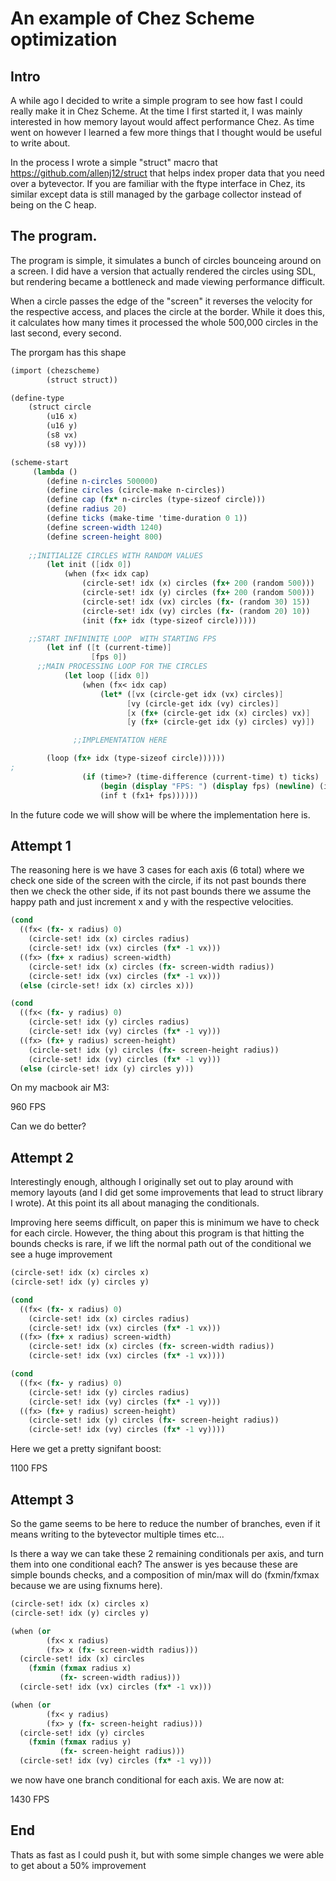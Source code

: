 # An example of Chez Scheme optimization

## Intro 
A while ago I decided to write a simple program to see how fast I could really make it in Chez Scheme. At the time I first started it, I was mainly interested in how memory layout would affect performance Chez. As time went on however I learned a few more things that I thought would be useful to write about.

In the process I wrote a simple "struct" macro that https://github.com/allenj12/struct that helps index proper data that you need over a bytevector. If you are familiar with the ftype interface in Chez, its similar except data is still managed by the garbage collector instead of being on the C heap. 

## The program.
The program is simple, it simulates a bunch of circles bounceing around on a screen. I did have a version that actually rendered the circles using SDL, but rendering became a bottleneck and made viewing performance difficult.

When a circle passes the edge of the "screen" it reverses the velocity for the respective access, and places the circle at the border. While it does this, it calculates how many times it processed the whole 500,000 circles in the last second, every second. 

The prorgam has this shape

```scheme
(import (chezscheme)
		(struct struct))

(define-type
	(struct circle
		(u16 x)
		(u16 y)
		(s8 vx)
		(s8 vy)))

(scheme-start
	 (lambda ()
	 	(define n-circles 500000)
	 	(define circles (circle-make n-circles))
		(define cap (fx* n-circles (type-sizeof circle)))
		(define radius 20)
		(define ticks (make-time 'time-duration 0 1))
		(define screen-width 1240)
		(define screen-height 800)
		
    ;;INITIALIZE CIRCLES WITH RANDOM VALUES
		(let init ([idx 0])
			(when (fx< idx cap)
				(circle-set! idx (x) circles (fx+ 200 (random 500)))
				(circle-set! idx (y) circles (fx+ 200 (random 500)))
				(circle-set! idx (vx) circles (fx- (random 30) 15))
				(circle-set! idx (vy) circles (fx- (random 20) 10))
				(init (fx+ idx (type-sizeof circle)))))

    ;;START INFININITE LOOP  WITH STARTING FPS
		(let inf ([t (current-time)]
				  [fps 0])
      ;;MAIN PROCESSING LOOP FOR THE CIRCLES
			(let loop ([idx 0])
				(when (fx< idx cap)
					(let* ([vx (circle-get idx (vx) circles)]
						  [vy (circle-get idx (vy) circles)]
						  [x (fx+ (circle-get idx (x) circles) vx)]
						  [y (fx+ (circle-get idx (y) circles) vy)])

              ;;IMPLEMENTATION HERE

        (loop (fx+ idx (type-sizeof circle))))))
;
				(if (time>? (time-difference (current-time) t) ticks)
					(begin (display "FPS: ") (display fps) (newline) (inf (current-time) 0))
					(inf t (fx1+ fps))))))
```

In the future code we will show will be where the implementation here is.


## Attempt 1

The reasoning here is we have 3 cases for each axis (6 total) where we check one side of the screen with the circle, if its not past bounds there then we check the other side, if its not past bounds there we assume the happy path and just increment x and y with the respective velocities.

```scheme
(cond
  ((fx< (fx- x radius) 0)
    (circle-set! idx (x) circles radius)
    (circle-set! idx (vx) circles (fx* -1 vx)))
  ((fx> (fx+ x radius) screen-width)
    (circle-set! idx (x) circles (fx- screen-width radius))
    (circle-set! idx (vx) circles (fx* -1 vx)))
  (else (circle-set! idx (x) circles x)))

(cond
  ((fx< (fx- y radius) 0)
    (circle-set! idx (y) circles radius)
    (circle-set! idx (vy) circles (fx* -1 vy)))
  ((fx> (fx+ y radius) screen-height)
    (circle-set! idx (y) circles (fx- screen-height radius))
    (circle-set! idx (vy) circles (fx* -1 vy)))
  (else (circle-set! idx (y) circles y)))
```

On my macbook air M3:

960 FPS

Can we do better?

## Attempt 2

Interestingly enough, although I originally set out to play around with memory layouts (and I did get some improvements that lead to struct library I wrote). At this point its all about managing the conditionals.

Improving here seems difficult, on paper this is minimum we have to check for each circle. However, the thing about this program is that hitting the bounds checks is rare, if we lift the normal path out of the conditional we see a huge improvement

```scheme
(circle-set! idx (x) circles x)
(circle-set! idx (y) circles y)

(cond
  ((fx< (fx- x radius) 0)
    (circle-set! idx (x) circles radius)
    (circle-set! idx (vx) circles (fx* -1 vx)))
  ((fx> (fx+ x radius) screen-width)
    (circle-set! idx (x) circles (fx- screen-width radius))
    (circle-set! idx (vx) circles (fx* -1 vx))))

(cond
  ((fx< (fx- y radius) 0)
    (circle-set! idx (y) circles radius)
    (circle-set! idx (vy) circles (fx* -1 vy)))
  ((fx> (fx+ y radius) screen-height)
    (circle-set! idx (y) circles (fx- screen-height radius))
    (circle-set! idx (vy) circles (fx* -1 vy))))
```

Here we get a pretty signifant boost: 

1100 FPS

## Attempt 3

So the game seems to be here to reduce the number of branches, even if it means writing to the bytevector multiple times etc...

Is there a way we can take these 2 remaining conditionals per axis, and turn them into one conditional each? The answer is yes because these are simple bounds checks, and a composition of min/max will do (fxmin/fxmax because we are using fixnums here).

```scheme
(circle-set! idx (x) circles x)
(circle-set! idx (y) circles y)

(when (or 
        (fx< x radius)
        (fx> x (fx- screen-width radius)))
  (circle-set! idx (x) circles
    (fxmin (fxmax radius x)
           (fx- screen-width radius)))
  (circle-set! idx (vx) circles (fx* -1 vx)))

(when (or 
        (fx< y radius)
        (fx> y (fx- screen-height radius)))
  (circle-set! idx (y) circles
    (fxmin (fxmax radius y)
           (fx- screen-height radius)))
  (circle-set! idx (vy) circles (fx* -1 vy)))
```

we now have one branch conditional for each axis. We are now at:

1430 FPS

## End
Thats as fast as I could push it, but with some simple changes we were able to get about a 50% improvement
